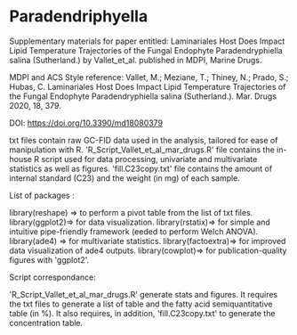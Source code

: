 # Paradendriphyella

Supplementary materials for paper entitled: Laminariales Host Does Impact Lipid Temperature Trajectories of the Fungal Endophyte Paradendryphiella salina (Sutherland.) by Vallet_et_al. published in MDPI, Marine Drugs.

MDPI and ACS Style reference: Vallet, M.; Meziane, T.; Thiney, N.; Prado, S.; Hubas, C. Laminariales Host Does Impact Lipid Temperature Trajectories of the Fungal Endophyte Paradendryphiella salina (Sutherland.). Mar. Drugs 2020, 18, 379.

DOI: https://doi.org/10.3390/md18080379

txt files contain raw GC-FID data used in the analysis, tailored for ease of manipulation with R. 'R_Script_Vallet_et_al_mar_drugs.R' file contains the in-house R script used for data processing, univariate and multivariate statistics as well as figures. 'fill.C23copy.txt' file contains the amount of internal standard (C23) and the weight (in mg) of each sample. 

List of packages :

library(reshape) => to perform a pivot table from the list of txt files.
library(ggplot2)=> for data visualization.
library(rstatix)=> for simple and intuitive pipe-friendly framework (eeded to perform Welch ANOVA).
library(ade4) => for multivariate statistics.
library(factoextra)=> for improved data visualization of ade4 outputs.
library(cowplot)=> for publication-quality figures with 'ggplot2'.

Script correspondance:

'R_Script_Vallet_et_al_mar_drugs.R' generate stats and figures. It requires the txt files to generate a list of table and the fatty acid semiquantitative table (in %). It also requires, in addition, 'fill.C23copy.txt' to generate the concentration table.
